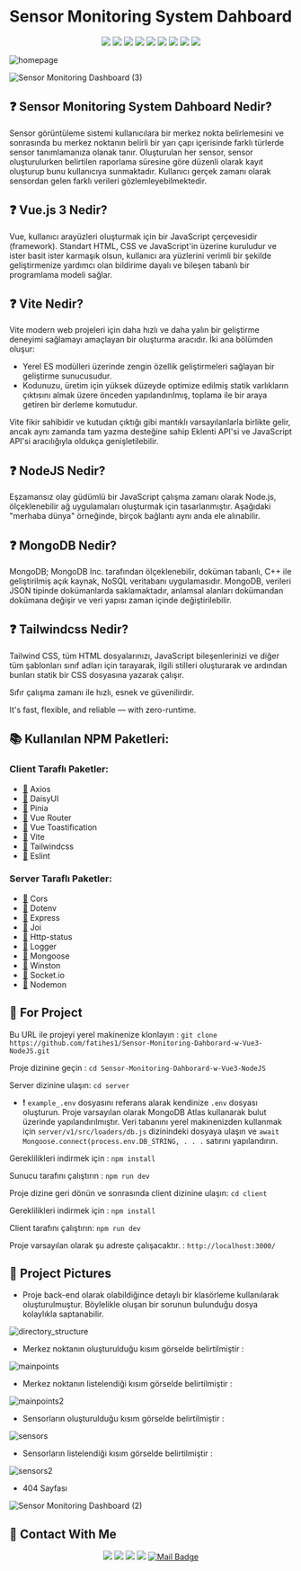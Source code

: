 ﻿# Sensor Monitoring System Dahboard

<div align="center">

![](https://img.shields.io/badge/Vue.js-35495E?style=for-the-badge&logo=vuedotjs&logoColor=4FC08D)
![](https://img.shields.io/badge/Node.js-339933?style=for-the-badge&logo=nodedotjs&logoColor=white)
![](https://img.shields.io/badge/Tailwind_CSS-38B2AC?style=for-the-badge&logo=tailwind-css&logoColor=white)
![](https://img.shields.io/badge/Vite-B73BFE?style=for-the-badge&logo=vite&logoColor=FFD62E`)
![](https://img.shields.io/badge/npm-CB3837?style=for-the-badge&logo=npm&logoColor=white)
![](https://img.shields.io/badge/MongoDB-4EA94B?style=for-the-badge&logo=mongodb&logoColor=white)
![](https://img.shields.io/badge/Socket.io-010101?&style=for-the-badge&logo=Socket.io&logoColor=white)
![](https://img.shields.io/badge/eslint-3A33D1?style=for-the-badge&logo=eslint&logoColor=white)
![](https://img.shields.io/badge/Express.js-000000?style=for-the-badge&logo=express&logoColor=white)

</div>


![homepage](https://user-images.githubusercontent.com/54971670/174278781-056d247b-b483-48a9-8f36-3d73da373fc3.PNG)

![Sensor Monitoring Dashboard (3)](https://user-images.githubusercontent.com/54971670/174285808-ebd31899-21f6-488c-8e73-1fa595da20cc.gif)


## :question: Sensor Monitoring System Dahboard Nedir?
Sensor görüntüleme sistemi kullanıcılara bir merkez nokta belirlemesini ve sonrasında bu merkez noktanın belirli bir yarı çapı içerisinde farklı türlerde sensor tanımlamanıza olanak tanır. Oluşturulan her sensor, sensor oluşturulurken belirtilen raporlama süresine göre düzenli olarak kayıt oluşturup bunu kullanıcıya sunmaktadır. Kullanıcı gerçek zamanı olarak sensordan gelen farklı verileri gözlemleyebilmektedir.

## :question: Vue.js 3 Nedir?
Vue, kullanıcı arayüzleri oluşturmak için bir JavaScript çerçevesidir (framework). Standart HTML, CSS ve JavaScript'in üzerine kuruludur ve ister basit ister karmaşık olsun, kullanıcı ara yüzlerini verimli bir şekilde geliştirmenize yardımcı olan bildirime dayalı ve bileşen tabanlı bir programlama modeli sağlar.

## :question: Vite Nedir?
Vite modern web projeleri için daha hızlı ve daha yalın bir geliştirme deneyimi sağlamayı amaçlayan bir oluşturma aracıdır. İki ana bölümden oluşur:

-   Yerel ES modülleri üzerinde zengin özellik geliştirmeleri sağlayan bir geliştirme sunucusudur.
-   Kodunuzu, üretim için yüksek düzeyde optimize edilmiş statik varlıkların çıktısını almak üzere önceden yapılandırılmış, toplama ile bir araya getiren bir derleme komutudur.

Vite fikir sahibidir ve kutudan çıktığı gibi mantıklı varsayılanlarla birlikte gelir, ancak aynı zamanda tam yazma desteğine sahip Eklenti API'si ve JavaScript API'si aracılığıyla oldukça 
genişletilebilir.

## :question: NodeJS Nedir?
Eşzamansız olay güdümlü bir JavaScript çalışma zamanı olarak Node.js, ölçeklenebilir ağ uygulamaları oluşturmak için tasarlanmıştır. Aşağıdaki "merhaba dünya" örneğinde, birçok bağlantı aynı anda ele alınabilir.

## :question: MongoDB Nedir?
MongoDB; MongoDB Inc. tarafından ölçeklenebilir, doküman tabanlı, C++ ile geliştirilmiş açık kaynak, NoSQL veritabanı uygulamasıdır. MongoDB, verileri JSON tipinde dokümanlarda saklamaktadır, anlamsal alanları dokümandan dokümana değişir ve veri yapısı zaman içinde değiştirilebilir.

## :question: Tailwindcss Nedir?
Tailwind CSS, tüm HTML dosyalarınızı, JavaScript bileşenlerinizi ve diğer tüm şablonları sınıf adları için tarayarak, ilgili stilleri oluşturarak ve ardından bunları statik bir CSS dosyasına yazarak çalışır.

Sıfır çalışma zamanı ile hızlı, esnek ve güvenilirdir.

It's fast, flexible, and reliable — with zero-runtime.

## :books: Kullanılan NPM Paketleri:
###  Client Taraflı Paketler:
- [:link:](https://www.npmjs.com/package/axios) Axios
- [:link:](https://www.npmjs.com/package/daisyui) DaisyUI
- [:link:](https://www.npmjs.com/package/pinia) Pinia
- [:link:](https://www.npmjs.com/package/vue-router) Vue Router
- [:link:](https://www.npmjs.com/package/vue-toastification) Vue Toastification
- [:link:](https://www.npmjs.com/package/vite) Vite
- [:link:](https://www.npmjs.com/package/tailwindcss) Tailwindcss
- [:link:](https://www.npmjs.com/package/eslint) Eslint

### Server Taraflı Paketler:
- [:link:](https://www.npmjs.com/package/cors) Cors
- [:link:](https://www.npmjs.com/package/dotenv) Dotenv
- [:link:](https://www.npmjs.com/package/express) Express
- [:link:](https://www.npmjs.com/package/joi) Joi
- [:link:](https://www.npmjs.com/package/http-status) Http-status
- [:link:](https://www.npmjs.com/package/logger) Logger
- [:link:](https://www.npmjs.com/package/mongoose) Mongoose
- [:link:](https://www.npmjs.com/package/winston) Winston
- [:link:](https://www.npmjs.com/package/socket.io) Socket.io
- [:link:](https://www.npmjs.com/package/nodemon) Nodemon

 

## :floppy_disk: For Project

Bu URL ile projeyi yerel makinenize klonlayın : `git clone https://github.com/fatihes1/Sensor-Monitoring-Dahborard-w-Vue3-NodeJS.git`

Proje dizinine geçin : `cd Sensor-Monitoring-Dahborard-w-Vue3-NodeJS` 

Server dizinine ulaşın: `cd server`

-  **!** `example_.env` dosyasını referans alarak kendinize `.env` dosyası oluşturun. Proje varsayılan olarak MongoDB Atlas kullanarak bulut üzerinde yapılandırılmıştır. Veri tabanını yerel makinenizden kullanmak için `server/v1/src/loaders/db.js` dizinindeki dosyaya ulaşın ve `await Mongoose.connect(process.env.DB_STRING, . . .` satırını yapılandırın.

Gereklilikleri indirmek için : `npm install`

Sunucu tarafını çalıştırın : `npm run dev`

Proje dizine geri dönün ve sonrasında client dizinine ulaşın: `cd client`

Gereklilikleri indirmek için : `npm install`

Client tarafını çalıştırın: `npm run dev`

Proje varsayılan olarak şu adreste çalışacaktır. : `http://localhost:3000/`


## :rocket: Project Pictures
 -  Proje back-end olarak olabildiğince detaylı bir klasörleme kullanılarak oluşturulmuştur. Böylelikle oluşan bir sorunun bulunduğu dosya kolaylıkla saptanabilir.
 
![directory_structure](https://user-images.githubusercontent.com/54971670/174284651-91194d3a-e552-458c-9f8f-98d39e4b11ad.PNG)

 -  Merkez noktanın oluşturulduğu kısım görselde belirtilmiştir :
 
![mainpoints](https://user-images.githubusercontent.com/54971670/174285081-1832cf77-ac8f-4dae-9eec-eec6547a2909.PNG)

 -  Merkez noktanın listelendiği kısım görselde belirtilmiştir :
 
 ![mainpoints2](https://user-images.githubusercontent.com/54971670/174285291-b35c3f48-6bd0-407f-9d41-0dadf31551c0.PNG)


-  Sensorların oluşturulduğu kısım görselde belirtilmiştir :

![sensors](https://user-images.githubusercontent.com/54971670/174285372-6068ba7c-4c80-4ea5-bc28-6fe41094f266.PNG)

-  Sensorların listelendiği kısım görselde belirtilmiştir :

![sensors2](https://user-images.githubusercontent.com/54971670/174285446-5f8103c4-7a22-48ca-81e4-10040fca2b8f.PNG)

- 404 Sayfası

![Sensor Monitoring Dashboard (2)](https://user-images.githubusercontent.com/54971670/174286091-c3f24769-9a70-4509-b237-15051de99b7b.gif)



## :bust_in_silhouette: Contact With Me
<div align="center">

[![](https://img.shields.io/badge/linkedin-%230077B5.svg?&style=for-the-badge&logo=linkedin&logoColor=white)](https://www.linkedin.com/in/fatihes/)
[![](https://img.shields.io/badge/Instagram-E4405F?style=for-the-badge&logo=instagram&logoColor=white)](https://www.instagram.com/fatihtech/)
[![](https://img.shields.io/badge/YouTube-FF0000?style=for-the-badge&logo=youtube&logoColor=white)](https://www.youtube.com/channel/UCpMnisdqsNAGzJfQBkBaOKg)
[![](https://img.shields.io/badge/Medium-12100E?style=for-the-badge&logo=medium&logoColor=white)](https://fatihes.medium.com/)
[![Mail Badge](https://img.shields.io/badge/develop.fatihes@gmail.com-c14438?style=for-the-badge&logo=Gmail&logoColor=white&link=mailto:develop.fatihes@gmail.com)](mailto:develop.fatihes@gmail.com)

</div>
